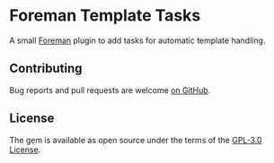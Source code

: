 # Foreman Template Tasks

A small [Foreman](https://theforeman.org/) plugin to add tasks for automatic template handling.

## Contributing

Bug reports and pull requests are welcome [on GitHub](https://github.com/ananace/foreman_template_tasks).

## License

The gem is available as open source under the terms of the [GPL-3.0 License](https://opensource.org/licenses/GPL-3.0).
